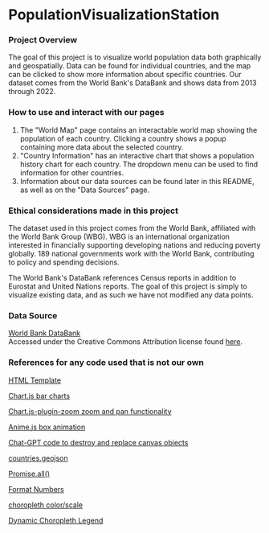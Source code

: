 # PopulationVisualizationStation

### Project Overview
The goal of this project is to visualize world population data both graphically and geospatially. Data can be found for individual countries, and the map can be clicked to show more information about specific countries. Our dataset comes from the World Bank's DataBank and shows data from 2013 through 2022.

### How to use and interact with our pages
1. The "World Map" page contains an interactable world map showing the population of each country. Clicking a country shows a popup containing more data about the selected country.  
2. "Country Information" has an interactive chart that shows a population history chart for each country. The dropdown menu can be used to find information for other countries.
3. Information about our data sources can be found later in this README, as well as on the "Data Sources" page.  


### Ethical considerations made in this project
The dataset used in this project comes from the World Bank, affiliated with the World Bank Group (WBG). WBG is an international organization interested in financially supporting developing nations and reducing poverty globally. 189 national governments work with the World Bank, contributing to policy and spending decisions.  

The World Bank's DataBank references Census reports in addition to Eurostat and United Nations reports. The goal of this project is simply to visualize existing data, and as such we have not modified any data points.  

### Data Source
[World Bank DataBank](https://datacatalog.worldbank.org/public-licenses#cc-by)  
Accessed under the Creative Commons Attribution license found [here](https://datacatalog.worldbank.org/public-licenses#cc-by).  


### References for any code used that is not our own
[HTML Template](https://html5up.net/phantom)

[Chart.js bar charts](https://www.chartjs.org/docs/latest/)

[Chart.js-plugin-zoom zoom and pan functionality](https://www.chartjs.org/chartjs-plugin-zoom/0.7.7/)

[Anime.js box animation](https://animejs.com/documentation/)

[Chat-GPT code to destroy and replace canvas objects](chat.openai.com)

[countries.geojson](https://datahub.io/core/geo-countries)

[Promise.all()](https://developer.mozilla.org/en-US/docs/Web/JavaScript/Reference/Global_Objects/Promise/all)

[Format Numbers](https://byby.dev/js-format-numbers-commas)

[choropleth color/scale](https://colorbrewer2.org/#type=sequential&scheme=BuGn&n=3)

[Dynamic Choropleth Legend](https://gis.stackexchange.com/questions/219251/dynamic-legend-with-multiple-layers-in-leaflet)
